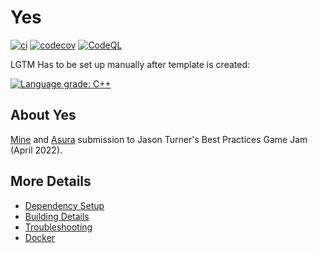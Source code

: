 # Yes

[![ci](https://github.com/Shivix/Yes/actions/workflows/ci.yml/badge.svg)](https://github.com/Shivix/Yes/actions/workflows/ci.yml)
[![codecov](https://codecov.io/gh/Shivix/Yes/branch/main/graph/badge.svg)](https://codecov.io/gh/Shivix/Yes)
[![CodeQL](https://github.com/Shivix/Yes/actions/workflows/codeql-analysis.yml/badge.svg)](https://github.com/Shivix/Yes/actions/workflows/codeql-analysis.yml)

LGTM Has to be set up manually after template is created:

[![Language grade: C++](https://img.shields.io/lgtm/grade/cpp/github/Shivix/Yes)](https://lgtm.com/projects/g/Shivix/Yes/context:cpp)

## About Yes

[Mine](https://github.com/Shivix) and [Asura](https://github.com/sidalay-s) submission to Jason
Turner's Best Practices Game Jam (April 2022).

## More Details

 * [Dependency Setup](README_dependencies.md)
 * [Building Details](README_building.md)
 * [Troubleshooting](README_troubleshooting.md)
 * [Docker](README_docker.md)
